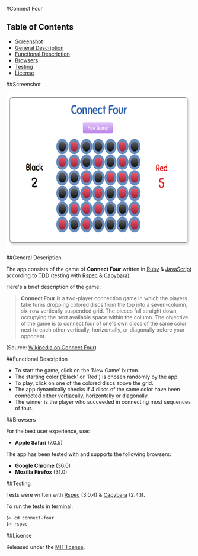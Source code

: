 #Connect Four

## Table of Contents

* [Screenshot](#screenshot)
* [General Description](#general-description)
* [Functional Description](#functional-description)
* [Browsers](#browsers)
* [Testing](#testing)
* [License](#license)


##Screenshot

<div width="400px" >
	<a href="https://raw.githubusercontent.com/nadavmatalon/connect-four/master/public/images/connect-four-screenshot.png">
		<img src="/public/images/connect-four-screenshot.png" width="600" height="420px" />
	</a>
</div>


##General Description

The app consists of the game of __Connect Four__ written in 
[Ruby](https://www.ruby-lang.org/en/) &amp; 
[JavaScript](http://en.wikipedia.org/wiki/JavaScript) 
according to [TDD](http://en.wikipedia.org/wiki/Test-driven_development) 
(testing with [Rspec](http://rspec.info/) &amp; 
[Capybara](https://github.com/jnicklas/capybara)).

Here's a brief description of the game:

>__Connect Four__ is a two-player connection game in which the players 
>take turns dropping colored discs from the top into a seven-column, 
>six-row vertically suspended grid. The pieces fall straight down, 
>occupying the next available space within the column. The objective of 
>the game is to connect four of one's own discs of the same color next 
>to each other vertically, horizontally, or diagonally before your opponent. 

(Source: [Wikipedia on Connect Four](http://en.wikipedia.org/wiki/Connect_Four))


##Functional Description

* To start the game, click on the 'New Game' button.
* The starting color ('Black' or 'Red') is chosen randomly by the app.
* To play, click on one of the colored discs above the grid.
* The app dynamically checks if 4 discs of the same color have been connected 
  either vertiacally, horizontally or diagonally.
* The winner is the player who succeeded in connecting most sequences of four.


##Browsers

For the best user experience, use:

* __Apple Safari__ (7.0.5)

The app has been tested with and supports the following browsers:

* __Google Chrome__ (36.0)
* __Mozilla Firefox__ (31.0)


##Testing

Tests were written with [Rspec](http://rspec.info/) (3.0.4) 
&amp; [Capybara](https://github.com/jnicklas/capybara) (2.4.1).

To run the tests in terminal: 

```bash
$> cd connect-four
$> rspec
```


##License

<p>Released under the <a href="http://www.opensource.org/licenses/MIT">MIT license</a>.</p>



